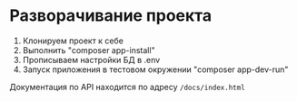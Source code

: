 # Разворачивание проекта 
1. Клонируем проект к себе
2. Выполнить "composer app-install"
3. Прописываем настройки БД в .env
4. Запуск приложения в тестовом окружении "composer app-dev-run"

Документация по API находится по адресу `/docs/index.html`

